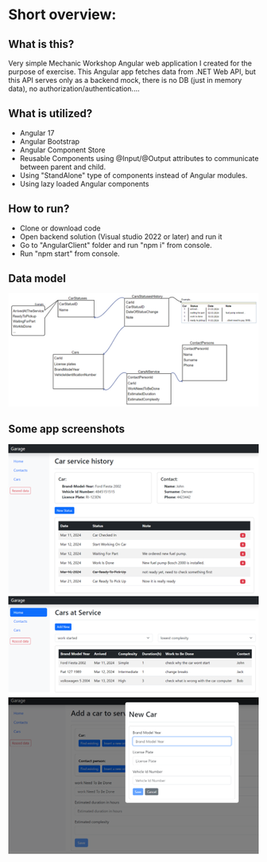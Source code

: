 Short overview:
===============




What is this?
-------------

Very simple Mechanic Workshop Angular web application I created for the purpose of exercise. 
This Angular app fetches data from .NET Web API, but this API serves only as a backend mock, there is no DB (just in memory data), no authorization/authentication....




What is utilized?
-------------------

* Angular 17
* Angular Bootstrap
* Angular Component Store
* Reusable Components using @Input/@Output attributes to communicate between parent and child.
* Using "StandAlone" type of components instead of Angular modules.
* Using lazy loaded Angular components


How to run?
-----------

* Clone or download code
* Open backend solution (Visual studio 2022 or later) and run it
* Go to "AngularClient" folder and run "npm i" from console.
* Run "npm start" from console.

  
Data model
-----------
![screenshot](doc/dataModel.png "dataModel")

Some app screenshots
-----------
![screenshot](doc/carServiceHistory.png "carServiceHistory")
![screenshot](doc/carAtServiceList.png "carAtServiceList")
![screenshot](doc/carAtService.png "carAtService")
